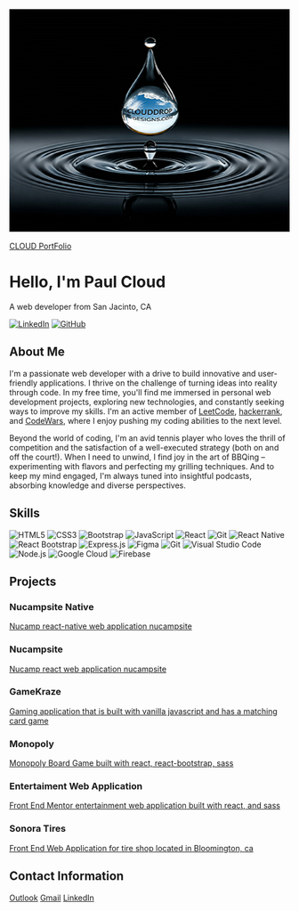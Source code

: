 <div allign="center">
    <img src="/src/app/assets/images/clouddrop.png" width="1200" height="400" alt="water drop with image of clouddropdesings.com title and cloud in the background."/>

[CLOUD PortFolio](https://cloudportfolio-440621.web.app/)

# Hello, I'm Paul Cloud

A web developer from San Jacinto, CA

[![LinkedIn](https://img.shields.io/badge/linkedin-%230077B5.svg?&style=for-the-badge&logo=linkedin&logoColor=white)](www.linkedin.com/in/paul-cloud-760358338)
[![GitHub](https://img.shields.io/badge/github-%23121011.svg?&style=for-the-badge&logo=github&logoColor=white)](https://github.com/cloudpc7)

## About Me

I'm a passionate web developer with a drive to build innovative and user-friendly applications. I thrive on the challenge of turning ideas into reality through code. In my free time, you'll find me immersed in personal web development projects, exploring new technologies, and constantly seeking ways to improve my skills.  I'm an active member of [LeetCode](https://leetcode.com), [hackerrank](https://hackerrank.com), and [CodeWars](https://codewars.com), where I enjoy pushing my coding abilities to the next level.

Beyond the world of coding, I'm an avid tennis player who loves the thrill of competition and the satisfaction of a well-executed strategy (both on and off the court!).  When I need to unwind, I find joy in the art of BBQing – experimenting with flavors and perfecting my grilling techniques. And to keep my mind engaged, I'm always tuned into insightful podcasts, absorbing knowledge and diverse perspectives.

## Skills

![HTML5](https://img.shields.io/badge/-HTML5-E34F26?style=flat-square&logo=html5&logoColor=white)
![CSS3](https://img.shields.io/badge/-CSS3-1572B6?style=flat-square&logo=css3&logoColor=white)
![Bootstrap](https://img.shields.io/badge/-Bootstrap-563D7C?style=flat-square&logo=bootstrap&logoColor=white)
![JavaScript](https://img.shields.io/badge/-JavaScript-F7DF1E?style=flat-square&logo=javascript&logoColor=white)
![React](https://img.shields.io/badge/-React-61DAFB?style=flat-square&logo=react&logoColor=white)
![Git](https://img.shields.io/badge/-Git-F05032?style=flat-square&logo=git&logoColor=white)
![React Native](https://img.shields.io/badge/-React%20Native-61DAFB?style=flat-square&logo=react&logoColor=white)
![React Bootstrap](https://img.shields.io/badge/-React%20Bootstrap-563D7C?style=flat-square&logo=bootstrap&logoColor=white)
![Express.js](https://img.shields.io/badge/-Express.js-000000?style=flat-square&logo=express&logoColor=white)
![Figma](https://img.shields.io/badge/-Figma-F24E1E?style=flat-square&logo=figma&logoColor=white)
![Git](https://img.shields.io/badge/-Git-F05032?style=flat-square&logo=git&logoColor=white)
![Visual Studio Code](https://img.shields.io/badge/-Visual%20Studio%20Code-007ACC?style=flat-square&logo=visual-studio-code&logoColor=white)
![Node.js](https://img.shields.io/badge/-Node.js-339933?style=flat-square&logo=node.js&logoColor=white)
![Google Cloud](https://img.shields.io/badge/-Google%20Cloud-4285F4?style=flat-square&logo=google-cloud&logoColor=white)
![Firebase](https://img.shields.io/badge/-Firebase-FFCA28?style=flat-square&logo=firebase&logoColor=white)

## Projects

### Nucampsite Native
[Nucamp react-native web application nucampsite](https://github.com/cloudpc7/nucampsitenative)

### Nucampsite
[Nucamp react web application nucampsite](https://github.com/clouddrop7/nucampsite)

###  GameKraze
[Gaming application that is built with vanilla javascript and has a matching card game](https://github.com/cloudpc7/gameKraze)

### Monopoly
[Monopoly Board Game built with react, react-bootstrap, sass](https://github.com/cloudpc7/monopolyboardgame)

### Entertaiment Web Application
[Front End Mentor entertainment web application built with react, and sass](https://github.com/cloudpc7/Entertainment-Web-App)

### Sonora Tires
[Front End Web Application for tire shop located in Bloomington, ca](https://github.com/clouddrop7/SonoraTires)

## Contact Information

[Outlook](mailto:[cloudp9@outlook.com])
[Gmail](mailto:[cloud@clouddropdesigns.com])
[LinkedIn](www.linkedin.com/in/paul-cloud-760358338)
</div>